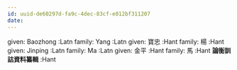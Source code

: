 ```yaml
---
id: uuid-de60297d-fa9c-4dec-83cf-e012bf311207
date: 
---
```


given: Baozhong :Latn
family: Yang :Latn
given: 寶忠 :Hant
family: 楊 :Hant
given: Jinping :Latn
family: Ma :Latn
given: 金平 :Hant
family: 馬 :Hant
**論衡訓詁資料纂輯** :Hant